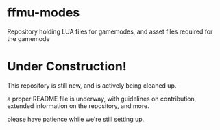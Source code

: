 # ffmu-modes
Repository holding LUA files for gamemodes, and asset files required for the gamemode


# Under Construction!

This repository is still new, and is actively being cleaned up.

a proper README file is underway, with guidelines on contribution, extended information on the repository, and more.

please have patience while we're still setting up.